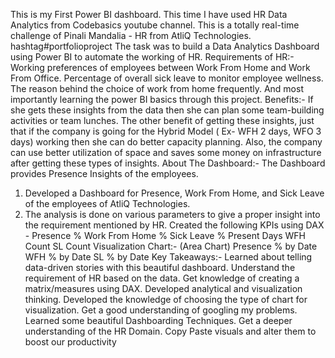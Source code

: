 This is my First Power BI dashboard. This time I have used HR Data Analytics from Codebasics youtube channel. This is a totally real-time challenge of Pinali Mandalia - HR from AtliQ Technologies. hashtag#portfolioproject
The task was to build a Data Analytics Dashboard using Power BI to automate the working of HR.
Requirements of HR:-
Working preferences of employees between Work From Home and Work From Office.
Percentage of overall sick leave to monitor employee wellness.
The reason behind the choice of work from home frequently.
And most importantly learning the power BI basics through this project.
Benefits:-
If she gets these insights from the data then she can plan some team-building activities or team lunches.
The other benefit of getting these insights, just that if the company is going for the Hybrid Model ( Ex- WFH 2 days, WFO 3 days) working then she can do better capacity planning.
Also, the company can use better utilization of space and saves some money on infrastructure after getting these types of insights.
About The Dashboard:- 
The Dashboard provides Presence Insights of the employees. 
1. Developed a Dashboard for Presence, Work From Home, and Sick Leave of the employees of AtliQ Technologies.
2. The analysis is done on various parameters to give a proper insight into the requirement mentioned by HR.
Created the following KPIs using DAX -
Presence %
Work From Home %
 Sick Leave %
Present Days
WFH Count
SL Count
Visualization Chart:- (Area Chart)
Presence % by Date
WFH % by Date
SL % by Date
Key Takeaways:-
 Learned about telling data-driven stories with this beautiful dashboard.
 Understand the requirement of HR based on the data.
 Get knowledge of creating a matrix/measures using DAX.
 Developed analytical and visualization thinking.
 Developed the knowledge of choosing the type of chart for visualization.
 Get a good understanding of googling my problems.
 Learned some beautiful Dashboarding Techniques.
 Get a deeper understanding of the HR Domain.
Copy Paste visuals and alter them to boost our productivity
